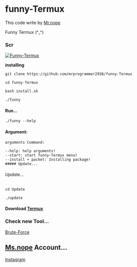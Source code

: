 # funny-Termux

This code write by [Mr.nope](https://github.com/mrprogrammer2938)

Funny Termux (^_^)

### Scr
[![Funny-Termux](https://user-images.githubusercontent.com/78996423/124370758-0b6c9980-dc90-11eb-80fe-d0c28891617b.jpeg)](https://github.com/mrprogrammer2938/funny-Termux)

**installing**
```
git clone https://github.com/mrprogrammer2938/funny-Termux

cd funny-Termux

bash install.sh

./funny
```

#### Run...
```
./funny --help
```

#### Argument:
```
arguments Command:

--help: help arguments!
--start: start funny-Termux menu!
--install + packet: Installing package!
##### Update...
```
###### Update...
```
cd Update

./update
```

#### Download [Termux](https://play.google.com/store/apps/details?id=com.termux&hl=en&gl=US)

### Check new Tool...
[Brute-Force](https://github.com/mrprogrammer2938/Brute-Force)

## [Ms.nope](https://github.com/mrprogrammer2938) Account...
[Instagram](https://instagram.com/programmer2938)

